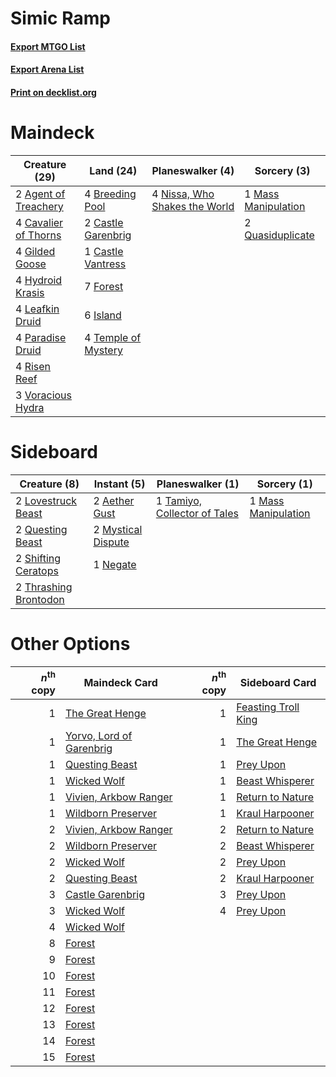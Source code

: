 # Simic Ramp

#### [Export MTGO List](../collection/Simic%20Ramp/Simic%20Ramp.txt)
#### [Export Arena List](../collection/Simic%20Ramp/Simic%20Ramp_arena.txt)
#### [Print on decklist.org](http://decklist.org/?deckmain=2%09Agent%20of%20Treachery%0A4%09Breeding%20Pool%0A2%09Castle%20Garenbrig%0A1%09Castle%20Vantress%0A4%09Cavalier%20of%20Thorns%0A7%09Forest%0A4%09Gilded%20Goose%0A4%09Hydroid%20Krasis%0A6%09Island%0A4%09Leafkin%20Druid%0A1%09Mass%20Manipulation%0A4%09Nissa,%20Who%20Shakes%20the%20World%0A4%09Paradise%20Druid%0A2%09Quasiduplicate%0A4%09Risen%20Reef%0A4%09Temple%20of%20Mystery%0A3%09Voracious%20Hydra&deckside=2%09Aether%20Gust%0A2%09Lovestruck%20Beast%0A1%09Mass%20Manipulation%0A2%09Mystical%20Dispute%0A1%09Negate%0A2%09Questing%20Beast%0A2%09Shifting%20Ceratops%0A1%09Tamiyo,%20Collector%20of%20Tales%0A2%09Thrashing%20Brontodon)
# Maindeck

|                                         Creature (29)                                         |                                          Land (24)                                           |                                            Planeswalker (4)                                            |                                         Sorcery (3)                                          |
|-----------------------------------------------------------------------------------------------|----------------------------------------------------------------------------------------------|--------------------------------------------------------------------------------------------------------|----------------------------------------------------------------------------------------------|
|2 [Agent of Treachery](http://gatherer.wizards.com/Pages/Card/Details.aspx?multiverseid=466797)|4 [Breeding Pool](http://gatherer.wizards.com/Pages/Card/Details.aspx?multiverseid=97088)     |4 [Nissa, Who Shakes the World](http://gatherer.wizards.com/Pages/Card/Details.aspx?multiverseid=461096)|1 [Mass Manipulation](http://gatherer.wizards.com/Pages/Card/Details.aspx?multiverseid=457186)|
|4 [Cavalier of Thorns](http://gatherer.wizards.com/Pages/Card/Details.aspx?multiverseid=466921)|2 [Castle Garenbrig](http://gatherer.wizards.com/Pages/Card/Details.aspx?multiverseid=473202) |                                                                                                        |2 [Quasiduplicate](http://gatherer.wizards.com/Pages/Card/Details.aspx?multiverseid=452801)   |
|4 [Gilded Goose](http://gatherer.wizards.com/Pages/Card/Details.aspx?multiverseid=473122)      |1 [Castle Vantress](http://gatherer.wizards.com/Pages/Card/Details.aspx?multiverseid=473204)  |                                                                                                        |                                                                                              |
|4 [Hydroid Krasis](http://gatherer.wizards.com/Pages/Card/Details.aspx?multiverseid=457327)    |7 [Forest](http://gatherer.wizards.com/Pages/Card/Details.aspx?multiverseid=439860)           |                                                                                                        |                                                                                              |
|4 [Leafkin Druid](http://gatherer.wizards.com/Pages/Card/Details.aspx?multiverseid=466932)     |6 [Island](http://gatherer.wizards.com/Pages/Card/Details.aspx?multiverseid=439857)           |                                                                                                        |                                                                                              |
|4 [Paradise Druid](http://gatherer.wizards.com/Pages/Card/Details.aspx?multiverseid=461098)    |4 [Temple of Mystery](http://gatherer.wizards.com/Pages/Card/Details.aspx?multiverseid=373571)|                                                                                                        |                                                                                              |
|4 [Risen Reef](http://gatherer.wizards.com/Pages/Card/Details.aspx?multiverseid=466971)        |                                                                                              |                                                                                                        |                                                                                              |
|3 [Voracious Hydra](http://gatherer.wizards.com/Pages/Card/Details.aspx?multiverseid=466954)   |                                                                                              |                                                                                                        |                                                                                              |


# Sideboard

|                                          Creature (8)                                          |                                         Instant (5)                                         |                                           Planeswalker (1)                                            |                                         Sorcery (1)                                          |
|------------------------------------------------------------------------------------------------|---------------------------------------------------------------------------------------------|-------------------------------------------------------------------------------------------------------|----------------------------------------------------------------------------------------------|
|2 [Lovestruck Beast](http://gatherer.wizards.com/Pages/Card/Details.aspx?multiverseid=473127)   |2 [Aether Gust](http://gatherer.wizards.com/Pages/Card/Details.aspx?multiverseid=466796)     |1 [Tamiyo, Collector of Tales](http://gatherer.wizards.com/Pages/Card/Details.aspx?multiverseid=461147)|1 [Mass Manipulation](http://gatherer.wizards.com/Pages/Card/Details.aspx?multiverseid=457186)|
|2 [Questing Beast](http://gatherer.wizards.com/Pages/Card/Details.aspx?multiverseid=473133)     |2 [Mystical Dispute](http://gatherer.wizards.com/Pages/Card/Details.aspx?multiverseid=473020)|                                                                                                       |                                                                                              |
|2 [Shifting Ceratops](http://gatherer.wizards.com/Pages/Card/Details.aspx?multiverseid=466948)  |1 [Negate](http://gatherer.wizards.com/Pages/Card/Details.aspx?multiverseid=423707)          |                                                                                                       |                                                                                              |
|2 [Thrashing Brontodon](http://gatherer.wizards.com/Pages/Card/Details.aspx?multiverseid=456570)|                                                                                             |                                                                                                       |                                                                                              |


# Other Options

|*n*<sup>th</sup> copy|                                           Maindeck Card                                           |*n*<sup>th</sup> copy|                                        Sideboard Card                                        |
|--------------------:|---------------------------------------------------------------------------------------------------|--------------------:|----------------------------------------------------------------------------------------------|
|                    1|[The Great Henge](http://gatherer.wizards.com/Pages/Card/Details.aspx?multiverseid=473123)         |                    1|[Feasting Troll King](http://gatherer.wizards.com/Pages/Card/Details.aspx?multiverseid=473114)|
|                    1|[Yorvo, Lord of Garenbrig](http://gatherer.wizards.com/Pages/Card/Details.aspx?multiverseid=473147)|                    1|[The Great Henge](http://gatherer.wizards.com/Pages/Card/Details.aspx?multiverseid=473123)    |
|                    1|[Questing Beast](http://gatherer.wizards.com/Pages/Card/Details.aspx?multiverseid=473133)          |                    1|[Prey Upon](http://gatherer.wizards.com/Pages/Card/Details.aspx?multiverseid=423787)          |
|                    1|[Wicked Wolf](http://gatherer.wizards.com/Pages/Card/Details.aspx?multiverseid=473143)             |                    1|[Beast Whisperer](http://gatherer.wizards.com/Pages/Card/Details.aspx?multiverseid=452873)    |
|                    1|[Vivien, Arkbow Ranger](http://gatherer.wizards.com/Pages/Card/Details.aspx?multiverseid=466953)   |                    1|[Return to Nature](http://gatherer.wizards.com/Pages/Card/Details.aspx?multiverseid=461102)   |
|                    1|[Wildborn Preserver](http://gatherer.wizards.com/Pages/Card/Details.aspx?multiverseid=473144)      |                    1|[Kraul Harpooner](http://gatherer.wizards.com/Pages/Card/Details.aspx?multiverseid=452886)    |
|                    2|[Vivien, Arkbow Ranger](http://gatherer.wizards.com/Pages/Card/Details.aspx?multiverseid=466953)   |                    2|[Return to Nature](http://gatherer.wizards.com/Pages/Card/Details.aspx?multiverseid=461102)   |
|                    2|[Wildborn Preserver](http://gatherer.wizards.com/Pages/Card/Details.aspx?multiverseid=473144)      |                    2|[Beast Whisperer](http://gatherer.wizards.com/Pages/Card/Details.aspx?multiverseid=452873)    |
|                    2|[Wicked Wolf](http://gatherer.wizards.com/Pages/Card/Details.aspx?multiverseid=473143)             |                    2|[Prey Upon](http://gatherer.wizards.com/Pages/Card/Details.aspx?multiverseid=423787)          |
|                    2|[Questing Beast](http://gatherer.wizards.com/Pages/Card/Details.aspx?multiverseid=473133)          |                    2|[Kraul Harpooner](http://gatherer.wizards.com/Pages/Card/Details.aspx?multiverseid=452886)    |
|                    3|[Castle Garenbrig](http://gatherer.wizards.com/Pages/Card/Details.aspx?multiverseid=473202)        |                    3|[Prey Upon](http://gatherer.wizards.com/Pages/Card/Details.aspx?multiverseid=423787)          |
|                    3|[Wicked Wolf](http://gatherer.wizards.com/Pages/Card/Details.aspx?multiverseid=473143)             |                    4|[Prey Upon](http://gatherer.wizards.com/Pages/Card/Details.aspx?multiverseid=423787)          |
|                    4|[Wicked Wolf](http://gatherer.wizards.com/Pages/Card/Details.aspx?multiverseid=473143)             |                     |                                                                                              |
|                    8|[Forest](http://gatherer.wizards.com/Pages/Card/Details.aspx?multiverseid=439860)                  |                     |                                                                                              |
|                    9|[Forest](http://gatherer.wizards.com/Pages/Card/Details.aspx?multiverseid=439860)                  |                     |                                                                                              |
|                   10|[Forest](http://gatherer.wizards.com/Pages/Card/Details.aspx?multiverseid=439860)                  |                     |                                                                                              |
|                   11|[Forest](http://gatherer.wizards.com/Pages/Card/Details.aspx?multiverseid=439860)                  |                     |                                                                                              |
|                   12|[Forest](http://gatherer.wizards.com/Pages/Card/Details.aspx?multiverseid=439860)                  |                     |                                                                                              |
|                   13|[Forest](http://gatherer.wizards.com/Pages/Card/Details.aspx?multiverseid=439860)                  |                     |                                                                                              |
|                   14|[Forest](http://gatherer.wizards.com/Pages/Card/Details.aspx?multiverseid=439860)                  |                     |                                                                                              |
|                   15|[Forest](http://gatherer.wizards.com/Pages/Card/Details.aspx?multiverseid=439860)                  |                     |                                                                                              |

